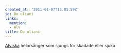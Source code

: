 ```yaml
---
created_at: '2011-01-07T15:01:59Z'
id: Do uliani
links:
  mention:
  - Alv
title: Do uliani
---
```


[Alviska] helarsånger som sjungs för skadade eller sjuka.

  [Alviska]: Alv
